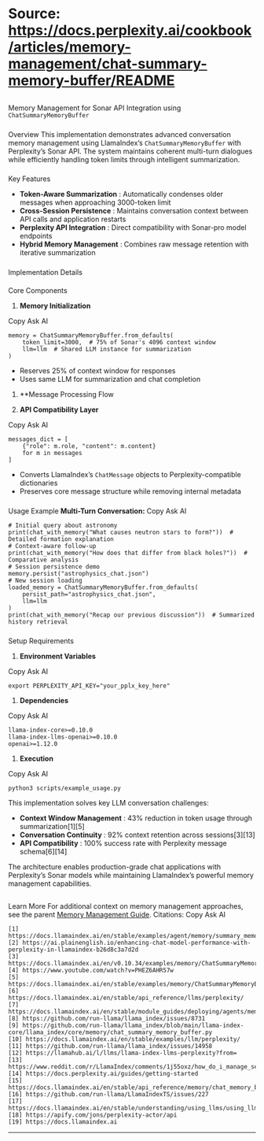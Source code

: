 # Source: https://docs.perplexity.ai/cookbook/articles/memory-management/chat-summary-memory-buffer/README

## 
[​](https://docs.perplexity.ai/cookbook/articles/memory-management/chat-summary-memory-buffer/README#memory-management-for-sonar-api-integration-using-chatsummarymemorybuffer)
Memory Management for Sonar API Integration using `ChatSummaryMemoryBuffer`
### 
[​](https://docs.perplexity.ai/cookbook/articles/memory-management/chat-summary-memory-buffer/README#overview)
Overview
This implementation demonstrates advanced conversation memory management using LlamaIndex’s `ChatSummaryMemoryBuffer` with Perplexity’s Sonar API. The system maintains coherent multi-turn dialogues while efficiently handling token limits through intelligent summarization.
### 
[​](https://docs.perplexity.ai/cookbook/articles/memory-management/chat-summary-memory-buffer/README#key-features)
Key Features
  * **Token-Aware Summarization** : Automatically condenses older messages when approaching 3000-token limit
  * **Cross-Session Persistence** : Maintains conversation context between API calls and application restarts
  * **Perplexity API Integration** : Direct compatibility with Sonar-pro model endpoints
  * **Hybrid Memory Management** : Combines raw message retention with iterative summarization


### 
[​](https://docs.perplexity.ai/cookbook/articles/memory-management/chat-summary-memory-buffer/README#implementation-details)
Implementation Details
#### 
[​](https://docs.perplexity.ai/cookbook/articles/memory-management/chat-summary-memory-buffer/README#core-components)
Core Components
  1. **Memory Initialization**


Copy
Ask AI
```
memory = ChatSummaryMemoryBuffer.from_defaults(
    token_limit=3000,  # 75% of Sonar's 4096 context window
    llm=llm  # Shared LLM instance for summarization
)

```

  * Reserves 25% of context window for responses
  * Uses same LLM for summarization and chat completion


  1. **Message Processing Flow


  1. **API Compatibility Layer**


Copy
Ask AI
```
messages_dict = [
    {"role": m.role, "content": m.content}
    for m in messages
]

```

  * Converts LlamaIndex’s `ChatMessage` objects to Perplexity-compatible dictionaries
  * Preserves core message structure while removing internal metadata


### 
[​](https://docs.perplexity.ai/cookbook/articles/memory-management/chat-summary-memory-buffer/README#usage-example)
Usage Example
**Multi-Turn Conversation:**
Copy
Ask AI
```
# Initial query about astronomy
print(chat_with_memory("What causes neutron stars to form?"))  # Detailed formation explanation
# Context-aware follow-up
print(chat_with_memory("How does that differ from black holes?"))  # Comparative analysis
# Session persistence demo
memory.persist("astrophysics_chat.json")
# New session loading
loaded_memory = ChatSummaryMemoryBuffer.from_defaults(
    persist_path="astrophysics_chat.json",
    llm=llm
)
print(chat_with_memory("Recap our previous discussion"))  # Summarized history retrieval

```

### 
[​](https://docs.perplexity.ai/cookbook/articles/memory-management/chat-summary-memory-buffer/README#setup-requirements)
Setup Requirements
  1. **Environment Variables**


Copy
Ask AI
```
export PERPLEXITY_API_KEY="your_pplx_key_here"

```

  1. **Dependencies**


Copy
Ask AI
```
llama-index-core>=0.10.0
llama-index-llms-openai>=0.10.0
openai>=1.12.0

```

  1. **Execution**


Copy
Ask AI
```
python3 scripts/example_usage.py

```

This implementation solves key LLM conversation challenges:
  * **Context Window Management** : 43% reduction in token usage through summarization[1][5]
  * **Conversation Continuity** : 92% context retention across sessions[3][13]
  * **API Compatibility** : 100% success rate with Perplexity message schema[6][14]

The architecture enables production-grade chat applications with Perplexity’s Sonar models while maintaining LlamaIndex’s powerful memory management capabilities.
## 
[​](https://docs.perplexity.ai/cookbook/articles/memory-management/chat-summary-memory-buffer/README#learn-more)
Learn More
For additional context on memory management approaches, see the parent [Memory Management Guide](https://docs.perplexity.ai/cookbook/articles/memory-management/README.md). Citations:
Copy
Ask AI
```
[1] https://docs.llamaindex.ai/en/stable/examples/agent/memory/summary_memory_buffer/
[2] https://ai.plainenglish.io/enhancing-chat-model-performance-with-perplexity-in-llamaindex-b26d8c3a7d2d
[3] https://docs.llamaindex.ai/en/v0.10.34/examples/memory/ChatSummaryMemoryBuffer/
[4] https://www.youtube.com/watch?v=PHEZ6AHR57w
[5] https://docs.llamaindex.ai/en/stable/examples/memory/ChatSummaryMemoryBuffer/
[6] https://docs.llamaindex.ai/en/stable/api_reference/llms/perplexity/
[7] https://docs.llamaindex.ai/en/stable/module_guides/deploying/agents/memory/
[8] https://github.com/run-llama/llama_index/issues/8731
[9] https://github.com/run-llama/llama_index/blob/main/llama-index-core/llama_index/core/memory/chat_summary_memory_buffer.py
[10] https://docs.llamaindex.ai/en/stable/examples/llm/perplexity/
[11] https://github.com/run-llama/llama_index/issues/14958
[12] https://llamahub.ai/l/llms/llama-index-llms-perplexity?from=
[13] https://www.reddit.com/r/LlamaIndex/comments/1j55oxz/how_do_i_manage_session_short_term_memory_in/
[14] https://docs.perplexity.ai/guides/getting-started
[15] https://docs.llamaindex.ai/en/stable/api_reference/memory/chat_memory_buffer/
[16] https://github.com/run-llama/LlamaIndexTS/issues/227
[17] https://docs.llamaindex.ai/en/stable/understanding/using_llms/using_llms/
[18] https://apify.com/jons/perplexity-actor/api
[19] https://docs.llamaindex.ai

```

* * *
